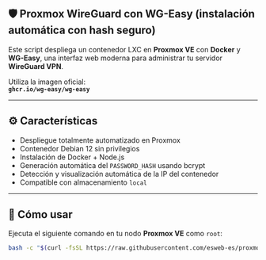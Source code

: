 ## 🛡️ Proxmox WireGuard con WG-Easy (instalación automática con hash seguro)

Este script despliega un contenedor LXC en **Proxmox VE** con **Docker** y **WG-Easy**, una interfaz web moderna para administrar tu servidor **WireGuard VPN**.

Utiliza la imagen oficial:  
**`ghcr.io/wg-easy/wg-easy`**

---

## ⚙️ Características

- Despliegue totalmente automatizado en Proxmox
- Contenedor Debian 12 sin privilegios
- Instalación de Docker + Node.js
- Generación automática del `PASSWORD_HASH` usando bcrypt
- Detección y visualización automática de la IP del contenedor
- Compatible con almacenamiento `local`

---

## 🚀 Cómo usar

Ejecuta el siguiente comando en tu nodo **Proxmox VE** como `root`:

```bash
bash -c "$(curl -fsSL https://raw.githubusercontent.com/esweb-es/proxmox-wireguard/main/proxmox-wireguard.sh)"
